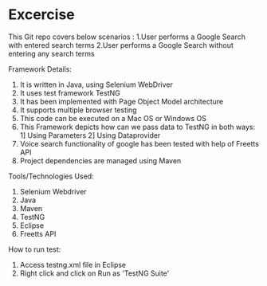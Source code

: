 # Excercise
This Git repo covers below scenarios :
1.User performs a Google Search with entered search terms
2.User performs a Google Search without entering any search terms


Framework Details:
1. It is written in Java, using Selenium WebDriver
2. It uses  test framework TestNG
3. It has been implemented with Page Object Model architecture
4. It supports multiple browser testing
5. This code can be executed on a Mac OS or Windows OS
6. This Framework depicts how can we pass data to TestNG in both ways:
   1] Using Parameters
   2] Using Dataprovider
7. Voice search functionality of google has been tested with help of Freetts API
8. Project dependencies are managed using Maven


Tools/Technologies Used:
1. Selenium Webdriver
2. Java
3. Maven
4. TestNG
5. Eclipse
6. Freetts API


How to run test:
1. Access testng.xml file in Eclipse
2. Right click and click on Run as 'TestNG Suite'


